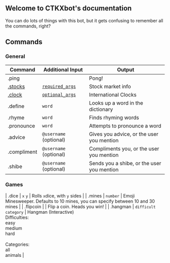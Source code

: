 ## Welcome to CTKXbot's documentation

You can do lots of things with this bot, but it gets confusing to remember all the commands, right?

## Commands





### General

| Command | Additional Input     | Output |
|---------|----------------------|--------|
| .ping   |                      | Pong!  |
| [.stocks](/stocks/index.md) | [`required_args`](/stocks/index.md) | Stock market info |
| [.clock](/clock/index.md) | [`optional_args`](/clock/index.md) | International Clocks |
| .define | `word`                 | Looks up a word in the dictionary | 
| .rhyme | `word`                  | Finds rhyming words |
| .pronounce | `word`              | Attempts to pronounce a word |
| .advice | `@username` (optional) | Gives you advice, or the user you mention |
| .compliment | `@username` (optional) | Compliments you, or the user you mention |
| .shibe | `@username` (optional) | Sends you a shibe, or the user you mention |

### Games

| .dice | `x` `y` | Rolls `x`dice, with `y` sides |
| .mines  | `number` | Emoji Minesweeper. Defaults to 10 mines, you can specify between 10 and 30 mines |
| .flipcoin | | Flip a coin. Heads you win! |
| .hangman | `difficult` `category` | Hangman (Interactive) <br> Difficulties: <br>easy <br>medium <br>hard <br><br>Categories: <br>all <br>animals |
